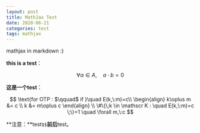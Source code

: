 ```yaml
---
layout: post
title: MathJax Test
date: 2020-06-21
categories: test
tags: mathjax 
---
```


mathjax in markdown :)

**this is a test**：

$$
\forall \alpha \in A, \quad a \cdot b = 0
$$

**这是一个test**：

$$
\text{for OTP : $\qquad$ if }\quad E(k,\:m)=c\\
\begin{align}
k\oplus m &= c \\
k &= m\oplus c
\end{align}
\\
\#\{\;k \in \mathscr K : \quad E(k,\:m)=c \;\}=1 \quad \forall m,\:c
$$

**注意：**test`$$`**前后**test。